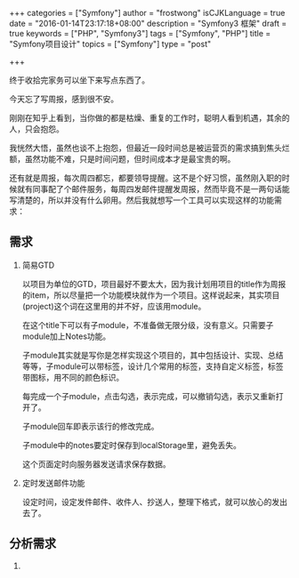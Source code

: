+++
categories = ["Symfony"]
author = "frostwong"
isCJKLanguage = true
date = "2016-01-14T23:17:18+08:00"
description = "Symfony3 框架"
draft = true
keywords = ["PHP", "Symfony3"]
tags = ["Symfony", "PHP"]
title = "Symfony项目设计"
topics = ["Symfony"]
type = "post"

+++

终于收拾完家务可以坐下来写点东西了。

今天忘了写周报，感到很不安。

刚刚在知乎上看到，当你做的都是枯燥、重复的工作时，聪明人看到机遇，其余的人，只会抱怨。

我恍然大悟，虽然也谈不上抱怨，但最近一段时间总是被运营页的需求搞到焦头烂额，虽然功能不难，只是时间问题，但时间成本才是最宝贵的啊。

还有就是周报，每次周四都忘，都要领导提醒。这不是个好习惯，虽然刚入职的时候就有同事配了个邮件服务，每周四发邮件提醒发周报，然而毕竟不是一两句话能写清楚的，所以并没有什么卵用。然后我就想写一个工具可以实现这样的功能需求：

## 需求

1. 简易GTD
    
    以项目为单位的GTD，项目最好不要太大，因为我计划用项目的title作为周报的item，所以尽量把一个功能模块就作为一个项目。这样说起来，其实项目(project)这个词在这里用的并不好，应该用module。
    
    在这个title下可以有子module，不准备做无限分级，没有意义。只需要子module加上Notes功能。
    
    子module其实就是写你是怎样实现这个项目的，其中包括设计、实现、总结等等，子module可以带标签，设计几个常用的标签，支持自定义标签，标签带图标，用不同的颜色标识。
    
    每完成一个子module，点击勾选，表示完成，可以撤销勾选，表示又重新打开了。
    
    子module回车即表示该行的修改完成。
    
    子module中的notes要定时保存到localStorage里，避免丢失。
    
    这个页面定时向服务器发送请求保存数据。
    
2. 定时发送邮件功能
    
    设定时间，设定发件邮件、收件人、抄送人，整理下格式，就可以放心的发出去了。
    
## 分析需求

1. 
    
    


